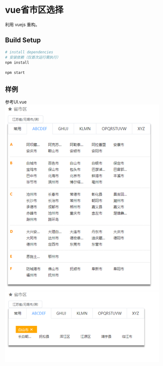 # vue省市区选择
利用 vuejs 重构。

## Build Setup
``` bash
# install dependencies
# 安装依赖（仅首次运行需执行）
npm install

npm start
```

## 样例
参考UI.vue
![snap1](https://github.com/askinglee/area-select/raw/master/1.png)
![snap2](https://github.com/askinglee/area-select/raw/master/2.png)

